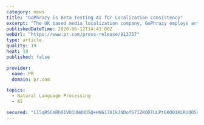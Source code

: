 ```yaml
---
category: news
title: "GoPhrazy is Beta Testing AI for Localization Consistency"
excerpt: "The UK based media localization company, GoPhrazy employs artificial intelligence to ensure that their suggested dubbing actors are a perfect match with your original voices."
publishedDateTime: 2020-06-12T14:43:00Z
webUrl: "https://www.pr.com/press-release/813757"
type: article
quality: 19
heat: 19
published: false

provider:
  name: PR
  domain: pr.com

topics:
  - Natural Language Processing
  - AI

secured: "Ll5qR5CmRh01VO1UNdUDSQ+HN617AIkJNDofS7IZKODTULPt6KO01KLRU0O5s+FAlpjgFrdRiuOO/THgpT9qb3fFtEe3QjXpwTqzgxsg7rOChbaAotYewT1t8EkG5gjf7vsGCWhthCaveFrhkry2VlYC2yrsu44X7plMuV7pGfb+ArOI4xa+hjvianKQjW7HNRpzIkDvshz8LbrbiFUJ+KMnIED1usP2XCHGVVmrnVRjTnuzu0mY0KClYHWtoGLb6SAWkMdCARZvDSqYqjSoEfJwMhien28dlygQ+gDO8E6AvjTORQx3f0eogwtFLOpsvB8DWGyjdIoxSUrfdfEFGA==;mFyNApVeeonq5OOwEHCuNQ=="
---
```


